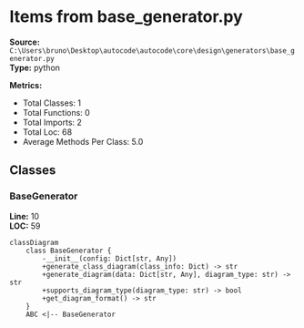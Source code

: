 # Items from base_generator.py

**Source:** `C:\Users\bruno\Desktop\autocode\autocode\core\design\generators\base_generator.py`  
**Type:** python

**Metrics:**
- Total Classes: 1
- Total Functions: 0
- Total Imports: 2
- Total Loc: 68
- Average Methods Per Class: 5.0

## Classes

### BaseGenerator

**Line:** 10  
**LOC:** 59  

```mermaid
classDiagram
    class BaseGenerator {
        -__init__(config: Dict[str, Any])
        +generate_class_diagram(class_info: Dict) -> str
        +generate_diagram(data: Dict[str, Any], diagram_type: str) -> str
        +supports_diagram_type(diagram_type: str) -> bool
        +get_diagram_format() -> str
    }
    ABC <|-- BaseGenerator

```

